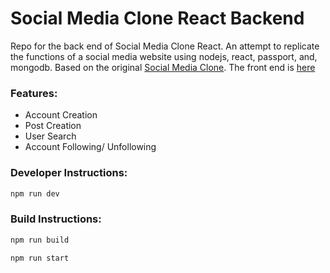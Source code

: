 # Social Media Clone React Backend

Repo for the back end of Social Media Clone React. An attempt to replicate the functions of a social media website using nodejs, react, passport, and, mongodb. Based on the original [Social Media Clone](https://github.com/JustSch/SocialMediaClone). The front end is [here](https://github.com/JustSch/social-media-clone-react-frontend)


### Features:
  - Account Creation
  - Post Creation
  - User Search
  - Account Following/ Unfollowing

### Developer Instructions:

```bash
npm run dev
```

### Build Instructions:

```bash
npm run build
```

```bash
npm run start
```